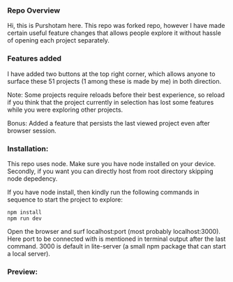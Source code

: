 ### Repo Overview
Hi, this is Purshotam here. This repo was forked repo, however I have made certain useful feature changes that allows people explore it without hassle of opening each project separately.

### Features added
I have added two buttons at the top right corner, which allows anyone to surface these 51 projects (1 among these is made by me) in both direction.

Note: Some projects require reloads before their best experience, so reload if you think that the project currently in selection has lost some features while you were exploring other projects.

Bonus: Added a feature that persists the last viewed project even after browser session.

### Installation:
This repo uses node. Make sure you have node installed on your device. Secondly, if you want you can directly host from root directory skipping node depedency.

If you have node install, then kindly run the following commands in sequence to start the project to explore:

```
npm install
npm run dev
```

Open the browser and surf localhost:port (most probably localhost:3000). Here port to be connected with is mentioned in terminal output after the last command. 3000 is default in lite-server (a small npm package that can start a local server).

### Preview: